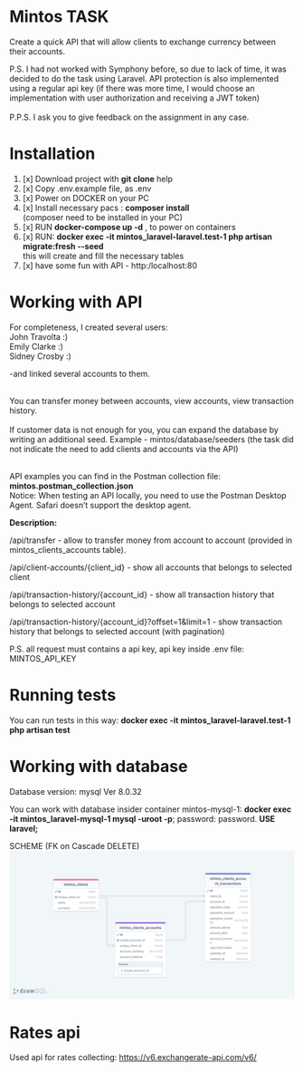 # Mintos TASK
Create a quick API that will allow clients to exchange currency between their accounts.

P.S. I had not worked with Symphony before, so due to lack of time, it was decided to do the task using Laravel. API protection is also implemented using a regular api key (if there was more time, I would choose an implementation with user authorization and receiving a JWT token)
</br></br>P.P.S. I ask you to give feedback on the assignment in any case.

# Installation
1. [x] Download project with **git clone** help
2. [x] Copy .env.example file, as .env
3. [x] Power on DOCKER on your PC
4. [x] Install necessary pacs : **composer install** <br />(composer need to be installed in your PC)
5. [x] RUN **docker-compose up -d** , to power on containers
6. [x] RUN: **docker exec -it mintos_laravel-laravel.test-1 php artisan migrate:fresh --seed** <br />
   this will create and fill the necessary tables <br />
7. [x] have some fun with API - http:/localhost:80

# Working with API

For completeness, I created several users: </br>
    John Travolta :)</br>
    Emily Clarke  :)</br>
    Sidney Crosby :)</br>

-and linked several accounts to them. 

</br>You can transfer money between accounts, view accounts, view transaction history.</br></br>
If customer data is not enough for you, you can expand the database by writing an additional seed. Example - mintos/database/seeders (the task did not indicate the need to add clients and accounts via the API)

</br>API examples you can find in the Postman collection file: **mintos.postman_collection.json**
</br>Notice: When testing an API locally, you need to use the Postman Desktop Agent. Safari doesn’t support the desktop agent.

**Description:**

/api/transfer - allow to transfer money from account to account (provided in mintos_clients_accounts table).

/api/client-accounts/{client_id} - show all accounts that belongs to selected client

/api/transaction-history/{account_id} - show all transaction history that belongs to selected account

/api/transaction-history/{account_id}?offset=1&limit=1 - show transaction history that belongs to selected account (with pagination)

P.S. all request must contains a api key, api key inside .env file: MINTOS_API_KEY

# Running tests
You can run tests in this way:  **docker exec -it mintos_laravel-laravel.test-1 php artisan test**

# Working with database
Database version: mysql Ver 8.0.32

You can work with database insider container mintos-mysql-1:
**docker exec -it mintos_laravel-mysql-1 mysql -uroot -p**;  password: password.
**USE laravel;**

SCHEME (FK on Cascade DELETE)
![img.png](img.png)

# Rates api
Used api for rates collecting: https://v6.exchangerate-api.com/v6/
